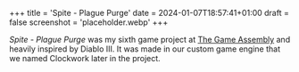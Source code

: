 +++
title = 'Spite - Plague Purge'
date = 2024-01-07T18:57:41+01:00
draft = false
screenshot = 'placeholder.webp'
+++

_Spite - Plague Purge_ was my sixth game project at [The Game Assembly](https://thegameassembly.com) and heavily inspired by Diablo III. 
It was made in our custom game engine that we named Clockwork later in the project.